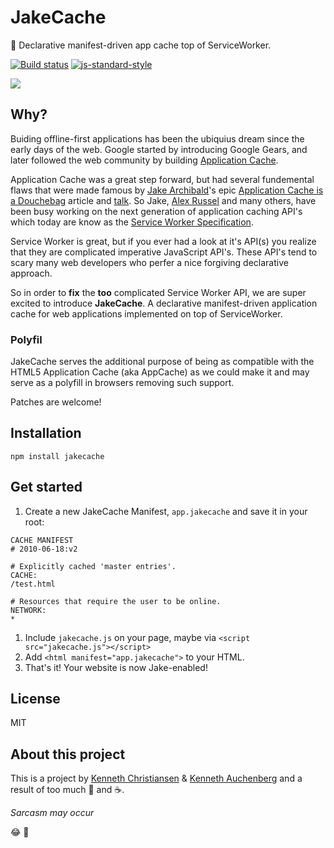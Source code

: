 # JakeCache

🎂 Declarative manifest-driven app cache top of ServiceWorker.

[![Build status](https://travis-ci.org/kenchris/jakecache.svg?branch=master)](https://travis-ci.org/kenchris/jakecache)
[![js-standard-style](https://img.shields.io/badge/code%20style-standard-brightgreen.svg?style=flat)](https://github.com/feross/standard)

![](http://i.imgur.com/njqdZ5L.png?1)

## Why?

Buiding offline-first applications has been the ubiquius dream since the early days of the web. Google started by introducing Google Gears, and later followed the web community by building [Application Cache](https://www.w3.org/TR/2011/WD-html5-20110525/offline.html).

Application Cache was a great step forward, but had several fundemental flaws that were made famous by [Jake Archibald](https://twitter.com/jaffathecake)'s epic [Application Cache is a Douchebag](http://alistapart.com/article/application-cache-is-a-douchebag) article and [talk](https://www.youtube.com/watch?v=cR-TP6jOSQM). So Jake, [Alex Russel](https://twitter.com/slightlylate) and many others, have been busy working on the next generation of application caching API's which today are know as the [Service Worker Specification](https://github.com/slightlyoff/ServiceWorker).

Service Worker is great, but if you ever had a look at it's API(s) you realize that they are complicated imperative JavaScript API's. These API's tend to scary many web developers who perfer a nice forgiving declarative approach. 

So in order to **fix** the **too** complicated Service Worker API, we are super excited to introduce **JakeCache**. A declarative manifest-driven application cache for web applications implemented on top of ServiceWorker.

### Polyfil 

JakeCache serves the additional purpose of being as compatible with the HTML5 Application Cache (aka AppCache) as we could make it and may serve as a polyfill in browsers removing such support. 

Patches are welcome!

## Installation

```
npm install jakecache
```

## Get started

1. Create a new JakeCache Manifest, `app.jakecache` and save it in your root:
```
CACHE MANIFEST
# 2010-06-18:v2

# Explicitly cached 'master entries'.
CACHE:
/test.html

# Resources that require the user to be online.
NETWORK:
*
```

1. Include ``jakecache.js`` on your page, maybe via ```<script src="jakecache.js"></script>```
2. Add ```<html manifest="app.jakecache">``` to your HTML.
3. That's it! Your website is now Jake-enabled!

## License

MIT

## About this project
This is a project by [Kenneth Christiansen](https://twitter.com/kennethrohde) & [Kenneth Auchenberg](https://twitter.com/auchenberg) and a result of too much 🍺 and ☕.

*Sarcasm may occur*

😂 :see_no_evil:
